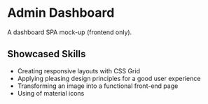 # Admin Dashboard

A dashboard SPA mock-up (frontend only).

## Showcased Skills
 - Creating responsive layouts with CSS Grid
 - Applying pleasing design principles for a good user experience
 - Transforming an image into a functional front-end page
 - Using of material icons